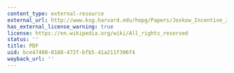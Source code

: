 ```yaml
---
content_type: external-resource
external_url: http://www.ksg.harvard.edu/hepg/Papers/Joskow_Incentive_2006.pdf
has_external_license_warning: true
license: https://en.wikipedia.org/wiki/All_rights_reserved
status: ''
title: PDF
uid: bce47480-0188-472f-bfb5-41a211f306f4
wayback_url: ''
---
```

